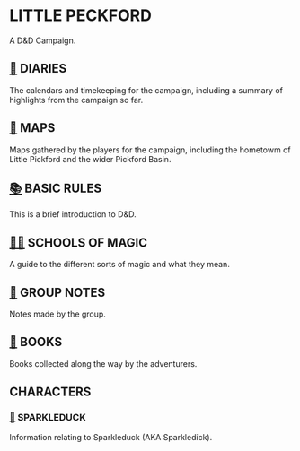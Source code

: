# LITTLE PECKFORD
A D&D Campaign.

## [📅](./DIARIES/README.md) DIARIES

The calendars and timekeeping for the campaign, including a summary of highlights from the campaign so far. 


## [📌](./MAPS/README.md) MAPS

Maps gathered by the players for the campaign, including the hometowm of Little Pickford and the wider Pickford Basin. 


## [📚](./BASIC-RULES.md) BASIC RULES

This is a brief introduction to D&D. 

## [🧙‍♀️](./schools-of-magic.md) SCHOOLS OF MAGIC

A guide to the different sorts of magic and what they mean. 

## [📑](./GROUP-NOTES/README.md) GROUP NOTES

Notes made by the group. 

## [📖](./BOOKS/README.md) BOOKS

Books collected along the way by the adventurers. 

## CHARACTERS


### [🦆](./SPARKLEDUCK/README.md) SPARKLEDUCK

Information relating to Sparkleduck (AKA Sparkledick). 
